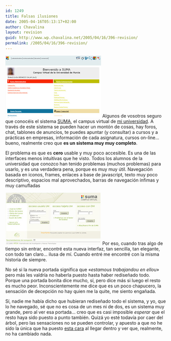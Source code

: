 ```yaml
---
id: 1249
title: Falsas ilusiones
date: 2005-04-16T05:13:17+02:00
author: Chavalina
layout: revision
guid: http://www.wp.chavalina.net/2005/04/16/396-revision/
permalink: /2005/04/16/396-revision/
---
```

<img class="imgizqda" src="/imagenes/fotos/interfaz-suma.jpg" alt="Interfaz del sistema SUMA" /> Algunos de vosotros seguro que conocéis el sistema <a href="http://suma.um.es" target="_blank">SUMA</a>, el campus virtual de <a href="http://www.um.es" target="_blank">mi universidad</a>. A través de este sistema se pueden hacer un mont&oacute;n de cosas, hay foros, chat, tablones de anuncios, te puedes apuntar (y consultar) a cursos y a prácticas en empresas, informaci&oacute;n de cada asignatura, cursos on-line… bueno, realmente creo que **es un sistema muy muy completo**.

El problema es que es **cero** usable y muy poco accesible. Es una de las interfaces menos intuitivas que he visto. Todos los alumnos de la universidad que conozco han tenido problemas (muchos problemas) para usarlo, y es una verdadera pena, porque es muy muy &uacute;til. Navegaci&oacute;n basada en iconos, frames, enlaces a base de javascript, texto muy poco descriptivo, espacios mal aprovechados, barras de navegaci&oacute;n &iacute;nfimas y muy camufladas

<img class="imgizqda" src="/imagenes/fotos/suma.jpg" alt="Nueva interfaz de acceso al sistema SUMA" /> Por eso, cuando tras algo de tiempo sin entrar, encontré esta nueva interfaz, tan sencilla, tan elegante, con todo tan claro… ilusa de m&iacute;. Cuando entré me encontré con la misma historia de siempre.

No sé si la nueva portada significa que «_estamous trabajandou en ellou_» pero más les valdr&iacute;a no haberla puesto hasta haber redise&ntilde;ado todo. Porque una portada bonita dice mucho, s&iacute;, pero dice más si luego el resto es mucho peor. Inconscientemente me dice que es un poco chapucero, la sensaci&oacute;n de decepci&oacute;n no hay quien me la quite, me siento enga&ntilde;ada.

S&iacute;, nadie me hab&iacute;a dicho que hubieran redise&ntilde;ado todo el sistema, y yo, que lo he navegado, sé que no es cosa de un mes ni de dos, es un sistema muy grande, pero al ver esa portada… creo que es casi imposible _esperar_ que el resto haya sido puesto a punto también. Quizá yo esté todav&iacute;a por caer del árbol, pero las sensaciones no se pueden controlar, y apuesto a que no he sido la &uacute;nica que ha puesto <a href="http://www.chavalina.ne/imagenes/emoticonos/confuso.gif" target="_blank">esta cara</a> al llegar dentro y ver que, realmente, no ha cambiado nada.